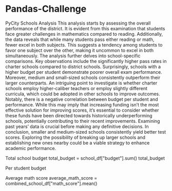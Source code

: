 # Pandas-Challenge
PyCity Schools Analysis
This analysis starts by assessing the overall performance of the district. It is evident from this examination that students face greater challenges in mathematics compared to reading. Additionally, the data reveals that while many students pass either reading or math, fewer excel in both subjects. This suggests a tendency among students to favor one subject over the other, making it uncommon to excel in both simultaneously.
The analysis further delves into school-specific comparisons. Key observations include the significantly higher pass rates in charter schools compared to district schools. Surprisingly, schools with a higher budget per student demonstrate poorer overall exam performance. Moreover, medium and small-sized schools consistently outperform their larger counterparts.
An intriguing point to investigate is whether charter schools employ higher-caliber teachers or employ slightly different curricula, which could be adopted in other schools to improve outcomes.
Notably, there is a negative correlation between budget per student and performance. While this may imply that increasing funding isn’t the most effective solution for improving scores, it’s essential to consider whether these funds have been directed towards historically underperforming schools, potentially contributing to their recent improvements. Examining past years’ data is crucial before making any definitive decisions.
In conclusion, smaller and medium-sized schools consistently yield better test scores. Exploring the possibility of breaking up larger schools and establishing new ones nearby could be a viable strategy to enhance academic performance.


Total school budget
total_budget = school_df["budget"].sum()
total_budget

Per student budget

Average math score
average_math_score = combined_school_df["math_score"].mean()
